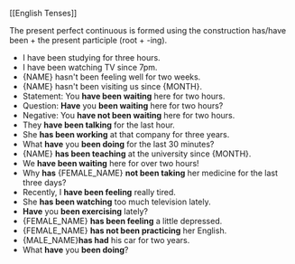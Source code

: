 [[English Tenses]]

The present perfect continuous is formed using the construction has/have been + the present participle (root + -ing).

-   I have been studying for three hours.
-   I have been watching TV since 7pm.
-   {NAME} hasn't been feeling well for two weeks.
-   {NAME} hasn't been visiting us since {MONTH}.
- Statement: You **have been waiting** here for two hours.
-   Question: **Have** you **been waiting** here for two hours?
-   Negative: You **have not been waiting** here for two hours.
-   They **have been talking** for the last hour.
-   She **has been working** at that company for three years.
-   What **have** you **been doing** for the last 30 minutes?
-   {NAME} **has been teaching** at the university since {MONTH}.
-   We **have been waiting** here for over two hours!
-   Why **has** {FEMALE_NAME} **not been taking** her medicine for the last three days?
-   Recently, I **have been feeling** really tired.
-   She **has been watching** too much television lately.
-   **Have** you **been exercising** lately?
-   {FEMALE_NAME} **has been feeling** a little depressed.
-   {FEMALE_NAME} **has not been practicing** her English.
-   {MALE_NAME}**has had** his car for two years.
-   What **have** you **been doing**?

